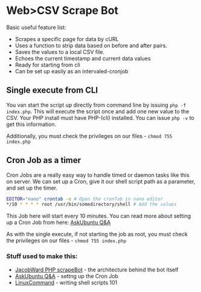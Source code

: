 # Web>CSV Scrape Bot

Basic useful feature list:

 * Scrapes a specific page for data by cURL
 * Uses a function to strip data based on before and after pairs.
 * Saves the values to a local CSV file.
 * Echoes the current timestamp and current data values
 * Ready for starting from cli
 * Can be set up easily as an intervaled-cronjob


## Single execute from CLI
You van start the script up directly from command line by issuing `php -f index.php`. This will execute the script once and add one new value to the CSV. Your PHP install must have PHP-(cli) installed. You can issue `php -v` to get this information.

Additionally, you must check the privileges on our files - `chmod 755 index.php`

## Cron Job as a timer
Cron Jobs are a really easy way to handle timed or daemon tasks like this on server. We can set up a Cron, give it our shell script path as a parameter, and set up the timer.
```sh
EDITOR="nano" crontab -e # Open the cronTab in nano editor
*/10 * * * * root /usr/bin/somedirectory/shell # Add the values
```

This Job here will start every 10 minutes. You can read more about setting up a Cron Job from here: [AskUbuntu Q&A](http://askubuntu.com/questions/2368/how-do-i-set-up-a-cron-job/2371#2371)

As with the single execute, if not starting the job as root, you must check the privileges on our files - `chmod 755 index.php`

### Stuff used to make this:

 * [JacobWard PHP scrapeBot](http://www.jacobward.co.uk/web-scraping-with-php-curl-part-1/) - the architecture behind the bot itself
 * [AskUbuntu Q&A](http://askubuntu.com/questions/2368/how-do-i-set-up-a-cron-job/2371#2371) - settng up the Cron Job
 * [LinuxCommand](http://linuxcommand.org/wss0010.php) - writing shell scripts 101
